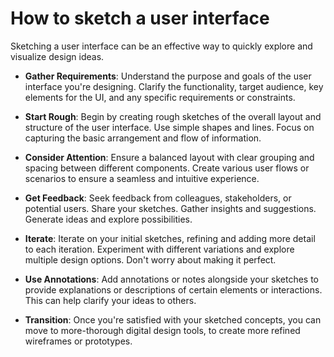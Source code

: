 # How to sketch a user interface

Sketching a user interface can be an effective way to quickly explore and visualize design ideas.

* **Gather Requirements**: Understand the purpose and goals of the user interface you're designing. Clarify the functionality, target audience, key elements for the UI, and any specific requirements or constraints.

* **Start Rough**: Begin by creating rough sketches of the overall layout and structure of the user interface. Use simple shapes and lines. Focus on capturing the basic arrangement and flow of information.

* **Consider Attention**: Ensure a balanced layout with clear grouping and spacing between different components. Create various user flows or scenarios to ensure a seamless and intuitive experience.

* **Get Feedback**: Seek feedback from colleagues, stakeholders, or potential users. Share your sketches. Gather insights and suggestions. Generate ideas and explore possibilities.

* **Iterate**: Iterate on your initial sketches, refining and adding more detail to each iteration. Experiment with different variations and explore multiple design options. Don't worry about making it perfect.

* **Use Annotations**: Add annotations or notes alongside your sketches to provide explanations or descriptions of certain elements or interactions. This can help clarify your ideas to others.

* **Transition**: Once you're satisfied with your sketched concepts, you can move to more-thorough digital design tools, to create more refined wireframes or prototypes.

